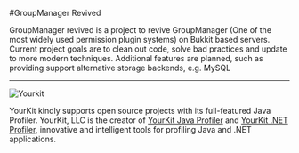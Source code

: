 #GroupManager Revived 
 
GroupManager revived is a project to revive GroupManager (One of the most widely used permission plugin systems) on Bukkit based servers. 
Current project goals are to clean out code, solve bad practices and update to more modern techniques. 
Additional features are planned, such as providing support alternative storage backends, e.g. MySQL 
 
--- 
![Yourkit](https://www.yourkit.com/images/yklogo.png) 
 
YourKit kindly supports open source projects with its full-featured Java Profiler. 
YourKit, LLC is the creator of [YourKit Java Profiler](https://www.yourkit.com/java/profiler/index.jsp) 
and [YourKit .NET Profiler](https://www.yourkit.com/.net/profiler/index.jsp), 
innovative and intelligent tools for profiling Java and .NET applications. 
